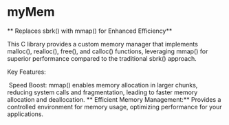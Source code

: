 # myMem
** Replaces sbrk() with mmap() for Enhanced Efficiency**

This C library provides a custom memory manager that implements malloc(), realloc(), free(), and calloc() functions, leveraging mmap() for superior performance compared to the traditional sbrk() approach.

Key Features:

️ Speed Boost: mmap() enables memory allocation in larger chunks, reducing system calls and fragmentation, leading to faster memory allocation and deallocation.
** Efficient Memory Management:** Provides a controlled environment for memory usage, optimizing performance for your applications.
